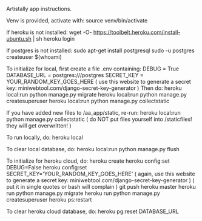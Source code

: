 Artistally app instructions.

Venv is provided, activate with:
    source venv/bin/activate

If heroku is not installed:
    wget -O- https://toolbelt.heroku.com/install-ubuntu.sh | sh
    heroku login
    
If postgres is not installed:
    sudo apt-get install postgresql
    sudo -u postgres createuser $(whoami)
    
To initialize for local, first create a file .env containing:
    DEBUG = True
    DATABASE_URL = postgres:///postgres
    SECRET_KEY = YOUR_RANDOM_KEY_GOES_HERE
( use this website to generate a secret key: miniwebtool.com/django-secret-key-generator )
Then do:
    heroku local:run python manage.py migrate
    heroku local:run python manage.py createsuperuser
    heroku local:run python manage.py collectstatic
    
If you have added new files to /aa_app/static, re-run:
    heroku local:run python manage.py collectstatic
( do NOT put files yourself into /staticfiles! they will get overwritten! )

To run locally, do:
    heroku local
    
To clear local database, do:
    heroku local:run python manage.py flush
    
To initialize for heroku cloud, do:
    heroku create
    heroku config:set DEBUG=False
    heroku config:set SECRET_KEY='YOUR_RANDOM_KEY_GOES_HERE'
( again, use this website to generate a secret key: miniwebtool.com/django-secret-key-generator )
( put it in single quotes or bash will complain )
    git push heroku master
    heroku run python manage.py migrate
    heroku run python manage.py createsuperuser
    heroku ps:restart
    
To clear heroku cloud database, do:
    heroku pg:reset DATABASE_URL
